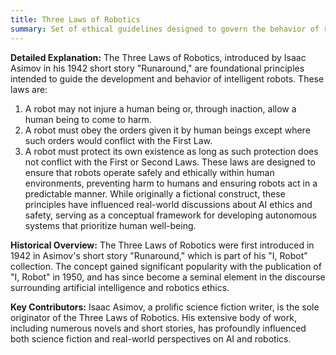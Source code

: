 ```yaml
---
title: Three Laws of Robotics
summary: Set of ethical guidelines designed to govern the behavior of robots and ensure their safe interaction with humans, proposed by science fiction writer Isaac Asimov.
---
```

**Detailed Explanation:**
The Three Laws of Robotics, introduced by Isaac Asimov in his 1942 short story "Runaround," are foundational principles intended to guide the development and behavior of intelligent robots. These laws are:
1. A robot may not injure a human being or, through inaction, allow a human being to come to harm.
2. A robot must obey the orders given it by human beings except where such orders would conflict with the First Law.
3. A robot must protect its own existence as long as such protection does not conflict with the First or Second Laws.
These laws are designed to ensure that robots operate safely and ethically within human environments, preventing harm to humans and ensuring robots act in a predictable manner. While originally a fictional construct, these principles have influenced real-world discussions about AI ethics and safety, serving as a conceptual framework for developing autonomous systems that prioritize human well-being.

**Historical Overview:**
The Three Laws of Robotics were first introduced in 1942 in Asimov's short story "Runaround," which is part of his "I, Robot" collection. The concept gained significant popularity with the publication of "I, Robot" in 1950, and has since become a seminal element in the discourse surrounding artificial intelligence and robotics ethics.

**Key Contributors:**
Isaac Asimov, a prolific science fiction writer, is the sole originator of the Three Laws of Robotics. His extensive body of work, including numerous novels and short stories, has profoundly influenced both science fiction and real-world perspectives on AI and robotics.